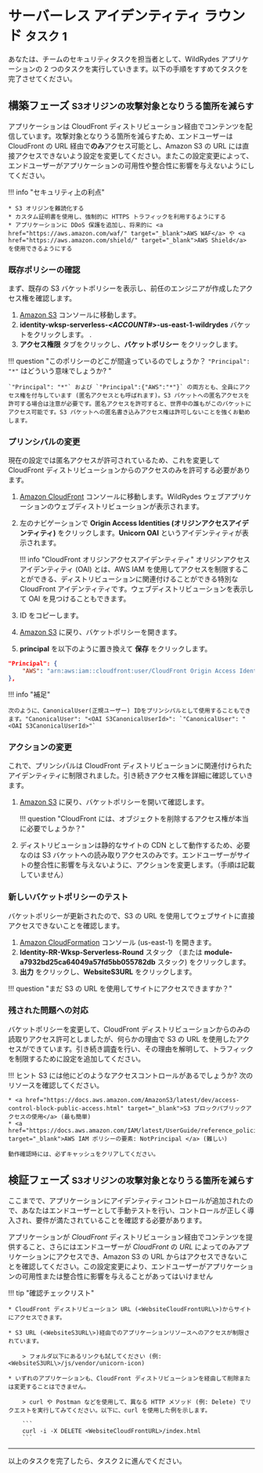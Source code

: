 # サーバーレス アイデンティティ ラウンド <small>タスク 1</small>

あなたは、チームのセキュリティタスクを担当者として、WildRydes アプリケーションの 2 つのタスクを実行していきます。以下の手順をすすめてタスクを完了させてください。

## 構築フェーズ  <small>S3オリジンの攻撃対象となりうる箇所を減らす</small>

アプリケーションは CloudFront ディストリビューション経由でコンテンツを配信しています。攻撃対象となりうる箇所を減らすため、エンドユーザーは CloudFront の URL 経由で**のみ**アクセス可能とし、Amazon S3 の URL には直接アクセスできないよう設定を変更してください。またこの設定変更によって、エンドユーザーがアプリケーションの可用性や整合性に影響を与えないようにしてください。  

!!! info "セキュリティ上の利点"

    * S3 オリジンを難読化する
    * カスタム証明書を使用し、強制的に HTTPS トラフィックを利用するようにする
    * アプリケーションに DDoS 保護を追加し、将来的に <a href="https://aws.amazon.com/waf/" target="_blank">AWS WAF</a> や <a href="https://aws.amazon.com/shield/" target="_blank">AWS Shield</a> を使用できるようにする

### 既存ポリシーの確認

まず、既存の S3 バケットポリシーを表示し、前任のエンジニアが作成したアクセス権を確認します。

1. <a href="https://s3.console.aws.amazon.com/s3/home" target="_blank">Amazon S3</a> コンソールに移動します。  
2. **identity-wksp-serverless-<*ACCOUNT#*\>-us-east-1-wildrydes** バケットをクリックします。  .
3. **アクセス権限** タブをクリックし、**バケットポリシー** をクリックします。

!!! question "このポリシーのどこが間違っているのでしょうか？ `"Principal": "*"` はどういう意味でしょうか? "
    

    `"Principal": "*"` および `"Principal":{"AWS":"*"}` の両方とも、全員にアクセス権を付与しています (匿名アクセスとも呼ばれます)。S3 バケットへの匿名アクセスを許可する場合は注意が必要です。匿名アクセスを許可すると、世界中の誰もがこのバケットにアクセス可能です。S3 バケットへの匿名書き込みアクセス権は許可しないことを強くお勧めします。

### プリンシパルの変更

現在の設定では匿名アクセスが許可されているため、これを変更して CloudFront ディストリビューションからのアクセスのみを許可する必要があります。

1. <a href="https://console.aws.amazon.com/cloudfront/" target="_blank">Amazon CloudFront</a> コンソールに移動します。WildRydes ウェブアプリケーションのウェブディストリビューションが表示されます。
2. 左のナビゲーションで **Origin Access Identities (オリジンアクセスアイデンティティ)** をクリックします。**Unicorn OAI** というアイデンティティが表示されます。 

    !!! info "CloudFront オリジンアクセスアイデンティティ"
        オリジンアクセスアイデンティティ (OAI) とは、AWS IAM を使用してアクセスを制限することができる、ディストリビューションに関連付けることができる特別な CloudFront アイデンティティです。ウェブディストリビューションを表示して OAI を見つけることもできます。

3. ID をコピーします。
4. <a href="https://s3.console.aws.amazon.com/s3/home" target="_blank">Amazon S3</a> に戻り、バケットポリシーを開きます。  
5. **principal** を以下のように置き換えて **保存** をクリックします。

``` json
"Principal": {
	"AWS": "arn:aws:iam::cloudfront:user/CloudFront Origin Access Identity <OAI ID>"
},
```

!!! info "補足"

    次のように、CanonicalUser(正規ユーザー) IDをプリンシパルとして使用することもできます。"CanonicalUser": "<OAI S3CanonicalUserId>": `"CanonicalUser": "<OAI S3CanonicalUserId>"`

### アクションの変更

これで、プリンシパルは CloudFront ディストリビューションに関連付けられたアイデンティティに制限されました。引き続きアクセス権を詳細に確認していきます。

1. <a href="https://s3.console.aws.amazon.com/s3/home" target="_blank">Amazon S3</a> に戻り、バケットポリシーを開いて確認します。  

    !!! question "CloudFront には、オブジェクトを削除するアクセス権が本当に必要でしょうか？"
	
2. ディストリビューションは静的なサイトの CDN として動作するため、必要なのは S3 バケットへの読み取りアクセスのみです。エンドユーザーがサイトの整合性に影響を与えないように、アクションを変更します。（手順は記載していません）

### 新しいバケットポリシーのテスト

バケットポリシーが更新されたので、S3 の URL を使用してウェブサイトに直接アクセスできないことを確認します。

1. <a href="https://console.aws.amazon.com/cloudformation/home?region=us-east-1#/stacks?filter=active" target="_blank">Amazon CloudFormation</a> コンソール (us-east-1) を開きます。  
2. **Identity-RR-Wksp-Serverless-Round** スタック （または **module-a7932bd25ca64049a57fd5bb055782db** スタック) をクリックします。  
3. **出力** をクリックし、**WebsiteS3URL** をクリックします。

!!! question "まだ S3 の URL を使用してサイトにアクセスできますか？"

### 残された問題への対応

バケットポリシーを変更して、CloudFront ディストリビューションからのみの読取りアクセス許可としましたが、何らかの理由で S3 の URL を使用したアクセスができています。引き続き調査を行い、その理由を解明して、トラフィックを制限するために設定を追加してください。

!!! ヒント
    S3 には他にどのようなアクセスコントロールがあるでしょうか?  次のリソースを確認してください。

    * <a href="https://docs.aws.amazon.com/AmazonS3/latest/dev/access-control-block-public-access.html" target="_blank">S3 ブロックパブリックアクセスの使用</a> (最も簡単)
    * <a href="https://docs.aws.amazon.com/IAM/latest/UserGuide/reference_policies_elements_notprincipal.html" target="_blank">AWS IAM ポリシーの要素: NotPrincipal </a> (難しい)
    
    動作確認時には、必ずキャッシュをクリアしてください。


## 検証フェーズ  <small>S3オリジンの攻撃対象となりうる箇所を減らす</small>

 ここまでで、アプリケーションにアイデンティティコントロールが追加されたので、あなたはエンドユーザーとして手動テストを行い、コントロールが正しく導入され、要件が満たされていることを確認する必要があります。

アプリケーションが *CloudFront* ディストリビューション経由でコンテンツを提供すること、さらにはエンドユーザーが *CloudFront* の *URL* によってのみアプリケーションにアクセスでき、Amazon S3 の URL からはアクセスできないことを確認してください。この設定変更により、エンドユーザーがアプリケーションの可用性または整合性に影響を与えることがあってはいけません

!!! tip "確認チェックリスト"

    * CloudFront ディストリビューション URL (<WebsiteCloudFrontURL\>)からサイトにアクセスできます。
    
    * S3 URL (<WebsiteS3URL\>)経由でのアプリケーションリソースへのアクセスが制限されています。
    
        > フォルダ以下にあるリンクも試してください (例: <WebsiteS3URL\>/js/vendor/unicorn-icon)
    
    * いずれのアプリケーションも、CloudFront ディストリビューションを経由して削除または変更することはできません。
    
        > curl や Postman などを使用して、異なる HTTP メソッド (例: Delete) でリクエストを実行してみてください。以下に、curl を使用した例を示します。   
    
        ```
        curl -i -X DELETE <WebsiteCloudFrontURL>/index.html
        ```
***

以上のタスクを完了したら、タスク２に進んでください。